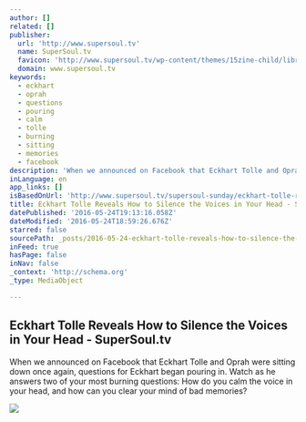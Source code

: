 ```yaml
---
author: []
related: []
publisher:
  url: 'http://www.supersoul.tv'
  name: SuperSoul.tv
  favicon: 'http://www.supersoul.tv/wp-content/themes/15zine-child/library/images/sstv_favicon.ico'
  domain: www.supersoul.tv
keywords:
  - eckhart
  - oprah
  - questions
  - pouring
  - calm
  - tolle
  - burning
  - sitting
  - memories
  - facebook
description: 'When we announced on Facebook that Eckhart Tolle and Oprah were sitting down once again, questions for Eckhart began pouring in. Watch as he answers two of your most burning questions: How do you calm the voice in your head, and how can you clear your mind of bad memories?'
inLanguage: en
app_links: []
isBasedOnUrl: 'http://www.supersoul.tv/supersoul-sunday/eckhart-tolle-reveals-how-to-silence-the-voices-in-your-head'
title: Eckhart Tolle Reveals How to Silence the Voices in Your Head - SuperSoul.tv
datePublished: '2016-05-24T19:13:16.058Z'
dateModified: '2016-05-24T18:59:26.676Z'
starred: false
sourcePath: _posts/2016-05-24-eckhart-tolle-reveals-how-to-silence-the-voices-in-your-head.md
inFeed: true
hasPage: false
inNav: false
_context: 'http://schema.org'
_type: MediaObject

---
```

<article style=""><h1>Eckhart Tolle Reveals How to Silence the Voices in Your Head - SuperSoul.tv</h1><p>When we announced on Facebook that Eckhart Tolle and Oprah were sitting down once again, questions for Eckhart began pouring in. Watch as he answers two of your most burning questions: How do you calm the voice in your head, and how can you clear your mind of bad memories?</p><img src="http://www.supersoul.tv/wp-content/uploads/2016/02/20120506-super-soul-sunday-living-mindfully-4-949x534-360x240.jpg" /></article>